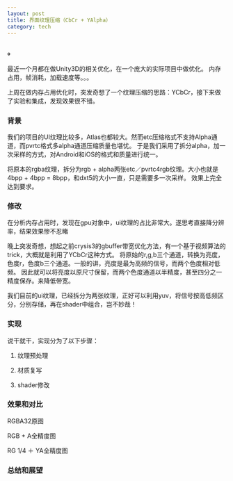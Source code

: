 ```yaml
---
layout: post
title: 界面纹理压缩（CbCr + YAlpha）
category: tech
---
```


### 。

最近一个月都在做Unity3D的相关优化，在一个庞大的实际项目中做优化。
内存占用，帧消耗，加载速度等。。。

上周在做内存占用优化时，突发奇想了一个纹理压缩的思路：YCbCr，接下来做了实验和集成，发现效果很不错。

### 背景

我们的项目的UI纹理比较多，Atlas也都较大。然而etc压缩格式不支持Alpha通道，而pvrtc格式多alpha通道压缩质量也堪忧。
于是我们采用了拆分alpha，加一次采样的方式，对Android和iOS的格式和质量进行统一。

将原本的rgba纹理，拆分为rgb + alpha两张etc／pvrtc4rgb纹理。大小也就是4bpp + 4bpp = 8bpp，和dxt5的大小一直，只是需要多一次采样。
效果上完全达到要求。

### 修改

在分析内存占用时，发现在gpu对象中，ui纹理的占比非常大。遂思考直接降分辨率，结果效果惨不忍睹

晚上突发奇想，想起之前crysis3的gbuffer带宽优化方法，有一个基于视频算法的trick，大概就是利用了YCbCr这种方式。
将原始的r,g,b三个通道，转换为亮度，色度r，色度b三个通道。一般的讲，亮度是最为高频的信号，而两个色度相对低频。
因此就可以将亮度以原尺寸保留，而两个色度通道以半精度，甚至四分之一精度保存。来降低带宽。

我们目前的ui纹理，已经拆分为两张纹理，正好可以利用yuv，将信号按高低频区分，分别存储，再在shader中组合，岂不妙哉！

### 实现

说干就干，实现分为了以下步骤：

1. 纹理预处理

2. 材质复写

3. shader修改

### 效果和对比

RGBA32原图

RGB + A全精度图

RG 1/4 ＋ YA全精度图

### 总结和展望

